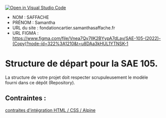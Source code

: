 [![Open in Visual Studio Code](https://classroom.github.com/assets/open-in-vscode-c66648af7eb3fe8bc4f294546bfd86ef473780cde1dea487d3c4ff354943c9ae.svg)](https://classroom.github.com/online_ide?assignment_repo_id=9701468&assignment_repo_type=AssignmentRepo)
- NOM : SAFFACHE
- PRÉNOM : Samantha
- URL du site : fondationcartier.samanthasaffache.fr
- URL FIGMA : https://www.figma.com/file/Vnea7Qy7llK2BYypA7dLav/SAE-105-(2022)-(Copy)?node-id=322%3A1210&t=u8DAa3kHUL1YTNSK-1

# Structure de départ pour la SAE 105.

La structure de votre projet doit respecter scrupuleusement le modèle fourni dans ce dépôt (Repository).

## Contraintes :
[contraites d'intégration HTML / CSS / Alpine](https://moodle.univ-fcomte.fr/mod/page/view.php?id=645799)
